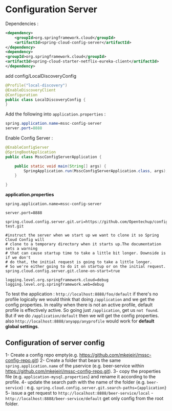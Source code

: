# Configuration Server

Dependencies : 
````xml
<dependency>
    <groupId>org.springframework.cloud</groupId>
    <artifactId>spring-cloud-config-server</artifactId>
</dependency>
<dependency>
<groupId>org.springframework.cloud</groupId>
<artifactId>spring-cloud-starter-netflix-eureka-client</artifactId>
</dependency>
````

add config/LocalDiscoveryConfig 
```java
@Profile("local-discovery")
@EnableDiscoveryClient
@Configuration
public class LocalDiscoveryConfig {
}
```

Add the following into `application.properties` :
```java
spring.application.name=mssc-config-server
server.port=8888
```

Enable Config Server :
````java
@EnableConfigServer
@SpringBootApplication
public class MsscConfigServerApplication {

    public static void main(String[] args) {
        SpringApplication.run(MsscConfigServerApplication.class, args);
    }

}
````

**application.properties**

```properties
spring.application.name=mssc-config-server

server.port=8888

spring.cloud.config.server.git.uri=https://github.com/Opentechup/config-test.git

#instruct the server when we start up we want to clone it so Spring Cloud Config will 
# clone to a temporary directory when it starts up.The documentation sets a warning 
# that can cause startup time to take a little bit longer. Downside is if we don't
# do that, the initial request is going to take a little longer.  
# So we're either going to do it on startup or on the initial request.
spring.cloud.config.server.git.clone-on-start=true

logging.level.org.springframework.cloud=debug
logging.level.org.springframework.web=debug
```


To test the application : `http://localhost:8888/foo/default`
if there's no profile logically we would think that doing `/application` and we get the config properties. In reality when there is not an active profile, default profile is effectively active. So going just `/application`, get us `not found`. But if we do `/application/default` then we will get the config properties.
also `http://localhost:8888/anyapp/anyprofile` would work for **default global settings**.


Configuration of server config
-------
1- Create a config repo empty(e.g. https://github.com/mkejeiri/mssc-config-repo.git)
2- Create a folder that bears the same `spring.application.name` of the µservice (e.g. beer-service within https://github.com/mkejeiri/mssc-config-repo.git).
3- copy the properties file (e.g. `application-mysql.properties`) and rename it according to the profile.
4- update the search path with the name of the folder (e.g. `beer-service`) : e.g. `spring.cloud.config.server.git.search-paths={application}` 
5- issue a get request to `http://localhost:8888/beer-service/local`
	- `http://localhost:8888/beer-service/default` get only config from the root folder.

